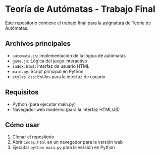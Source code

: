 # Teoría de Autómatas - Trabajo Final

Este repositorio contiene el trabajo final para la asignatura de Teoría de Autómatas.

## Archivos principales

- `automata.js`: Implementación de la lógica de autómatas
- `game.js`: Lógica del juego interactivo
- `index.html`: Interfaz de usuario HTML
- `main.py`: Script principal en Python
- `styles.css`: Estilos para la interfaz de usuario

## Requisitos

- Python (para ejecutar main.py)
- Navegador web moderno (para la interfaz HTML/JS)

## Cómo usar

1. Clonar el repositorio
2. Abrir `index.html` en un navegador para la versión web
3. Ejecutar `python main.py` para la versión en Python
